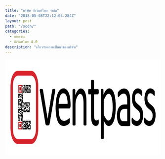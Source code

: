 ```yaml
---
title: "บริษัท อีเว้นท์ไทย จำกัด"
date: "2018-05-08T22:12:03.284Z"
layout: post
path: "/soon/"
categories:
  - บทความ
  - อีเว้นท์ไทย 4.0
description: "เกี่ยวกับความเป็นมาของบริษัท"
---
```


<img height="310" src="./logo.png" alt="EventPass Logo">